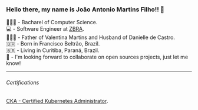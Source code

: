 ### Hello there, my name is João Antonio Martins Filho!! 👋

<!--
**joaoantoniomartinsfilho/joaoantoniomartinsfilho** is a ✨ _special_ ✨ repository because its `README.md` (this file) appears on your GitHub profile.

Here are some ideas to get you started:

- 🔭 I’m currently working on ...
- 🌱 I’m currently learning ...
- 👯 I’m looking to collaborate on ...
- 🤔 I’m looking for help with ...
- 💬 Ask me about ...
- 📫 How to reach me: ...
- 😄 Pronouns: ...
- ⚡ Fun fact: ...
-->


👨🏻‍🎓 - Bacharel of Computer Science. <br>
💻 - Software Engineer at [ZBRA](https://zbra.dev/).<br>
👨‍👩‍👧 - Father of Valentina Martins and Husband of Danielle de Castro. <br>
🇧🇷 - Born in Francisco Beltrão, Brazil. <br>
🇧🇷 - Living in Curitiba, Paraná, Brazil. <br>
👯 - I'm looking forward to collaborate on open sources projects, just let me know! <br>

---
###### Certifications

[CKA - Certified Kubernetes Administrator](https://www.credly.com/badges/9ba76b2c-8030-4fba-9fd2-3331c4b65e4f). <br>

